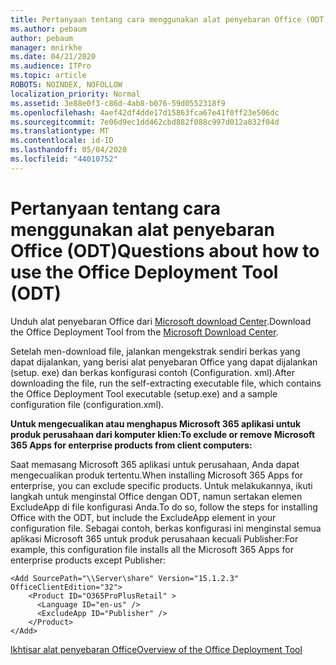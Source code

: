 ```yaml
---
title: Pertanyaan tentang cara menggunakan alat penyebaran Office (ODT)
ms.author: pebaum
author: pebaum
manager: mnirkhe
ms.date: 04/21/2020
ms.audience: ITPro
ms.topic: article
ROBOTS: NOINDEX, NOFOLLOW
localization_priority: Normal
ms.assetid: 3e88e0f3-c86d-4ab8-b076-59d0552318f9
ms.openlocfilehash: 4aef42df4dde17d15863fca67e41f0ff23e506dc
ms.sourcegitcommit: 7e06d9ec1dd462cbd882f088c997d012a032f04d
ms.translationtype: MT
ms.contentlocale: id-ID
ms.lasthandoff: 05/04/2020
ms.locfileid: "44010752"
---
```

# <a name="questions-about-how-to-use-the-office-deployment-tool-odt"></a><span data-ttu-id="8d96d-102">Pertanyaan tentang cara menggunakan alat penyebaran Office (ODT)</span><span class="sxs-lookup"><span data-stu-id="8d96d-102">Questions about how to use the Office Deployment Tool (ODT)</span></span>

<span data-ttu-id="8d96d-103">Unduh alat penyebaran Office dari [Microsoft download Center](https://go.microsoft.com/fwlink/p/?LinkID=626065).</span><span class="sxs-lookup"><span data-stu-id="8d96d-103">Download the Office Deployment Tool from the [Microsoft Download Center](https://go.microsoft.com/fwlink/p/?LinkID=626065).</span></span>
  
<span data-ttu-id="8d96d-104">Setelah men-download file, jalankan mengekstrak sendiri berkas yang dapat dijalankan, yang berisi alat penyebaran Office yang dapat dijalankan (setup. exe) dan berkas konfigurasi contoh (Configuration. xml).</span><span class="sxs-lookup"><span data-stu-id="8d96d-104">After downloading the file, run the self-extracting executable file, which contains the Office Deployment Tool executable (setup.exe) and a sample configuration file (configuration.xml).</span></span>
  
 <span data-ttu-id="8d96d-105">**Untuk mengecualikan atau menghapus Microsoft 365 aplikasi untuk produk perusahaan dari komputer klien:**</span><span class="sxs-lookup"><span data-stu-id="8d96d-105">**To exclude or remove Microsoft 365 Apps for enterprise products from client computers:**</span></span>
  
<span data-ttu-id="8d96d-106">Saat memasang Microsoft 365 aplikasi untuk perusahaan, Anda dapat mengecualikan produk tertentu.</span><span class="sxs-lookup"><span data-stu-id="8d96d-106">When installing Microsoft 365 Apps for enterprise, you can exclude specific products.</span></span> <span data-ttu-id="8d96d-107">Untuk melakukannya, ikuti langkah untuk menginstal Office dengan ODT, namun sertakan elemen ExcludeApp di file konfigurasi Anda.</span><span class="sxs-lookup"><span data-stu-id="8d96d-107">To do so, follow the steps for installing Office with the ODT, but include the ExcludeApp element in your configuration file.</span></span> <span data-ttu-id="8d96d-108">Sebagai contoh, berkas konfigurasi ini menginstal semua aplikasi Microsoft 365 untuk produk perusahaan kecuali Publisher:</span><span class="sxs-lookup"><span data-stu-id="8d96d-108">For example, this configuration file installs all the Microsoft 365 Apps for enterprise products except Publisher:</span></span>
  
```
<Add SourcePath="\\Server\share" Version="15.1.2.3" OfficeClientEdition="32">
    <Product ID="O365ProPlusRetail" >
      <Language ID="en-us" />
      <ExcludeApp ID="Publisher" />
    </Product>
</Add>
```

[<span data-ttu-id="8d96d-109">Ikhtisar alat penyebaran Office</span><span class="sxs-lookup"><span data-stu-id="8d96d-109">Overview of the Office Deployment Tool</span></span>](https://docs.microsoft.com/deployoffice/overview-office-deployment-tool)
  

